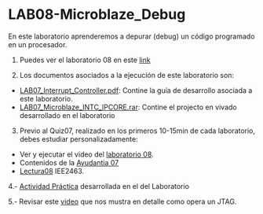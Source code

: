 # LAB08-Microblaze_Debug
En este laboratorio aprenderemos a depurar (debug) un código programado en un procesador.

1. Puedes ver el laboratorio 08 en este [link](https://youtu.be/X5DJOmKekio)

2. Los documentos asociados a la ejecución de este laboratorio son:

* [LAB07_Interrupt_Controller.pdf](https://github.com/IEE2463-SEP/LAB08-Microblaze_Debug/blob/main/LAB08_Microblaze_Debug.pdf): Contine la guía de desarrollo asociada a este laboratorio.
* [LAB07_Microblaze_INTC_IPCORE.rar](https://github.com/IEE2463-SEP/LAB08-Microblaze_Debug/blob/main/LAB08_MB_DBug.rar): Contine el projecto en vivado desarrollado en el laboratorio

 
3. Previo al Quiz07, realizado en los primeros 10-15min de cada laboratorio, debes estudiar personalizadamente:

* Ver y ejecutar el video del [laboratorio 08](https://youtu.be/X5DJOmKekio).
* Contenidos de la [Ayudantia 07]()
* [Lectura08](https://github.com/IEE2463-SEP/Lecturas) IEE2463.
  
4.- [Actividad Práctica]() desarrollada en el del Laboratorio 


5.- Revisar este [video](https://www.youtube.com/watch?v=TlWlLeC5BUs&t=121s) que nos mustra en detalle como opera un JTAG.
